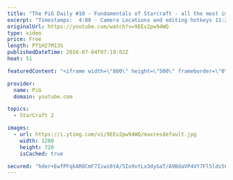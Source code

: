 ```yaml
---
title: "The PiG Daily #10 - Fundamentals of Starcraft - all the most important mechanics and tips"
excerpt: "Timestamps:  4:00 - Camera Locations and editing hotkeys 11:20 - Personalizing Hotkey Layout 14:24 - (Zerg) Hotkeying Eggs  17:00 - The F2 Key 19:00 - Ctrl Click/Double Click 20:30 - Shift Key Selecting 21:55 - Cloning 23:54 - Map Control  27:40 - Queuing Actions 33:06 - Rapid Fire Spells 36:24 - Control"
originalUrl: https://youtube.com/watch?v=9EEv2pw94WQ
type: video
price: Free
length: PT1H27M13S
publishedDateTime: 2016-07-04T07:19:02Z
heat: 51

featuredContent: "<iframe width=\"800\" height=\"500\" frameborder=\"0\" src=\"https://www.youtube.com/embed/9EEv2pw94WQ\" allow=\"accelerometer; autoplay; encrypted-media; gyroscope; picture-in-picture\" allowfullscreen></iframe>"

provider:
  name: PiG
  domain: youtube.com

topics:
  - StarCraft 2

images:
  - url: https://i.ytimg.com/vi/9EEv2pw94WQ/maxresdefault.jpg
    width: 1280
    height: 720
    isCached: true

secured: "hder+EwfPFqkAR8CmF7Iiwi6tA/5Io9vtLx3dyGaT/A9BdaVP4VY7Fl5lds5CPc2uDH5JBslo+ATNsj6TS+qVI3PVIPqS02FVKo4Rm7tfidJ6ev/mCM4WcE1F010htUeV4KH0NJ41MbNrcNZW/9h0bxOFTyVRIBkWlLkDZaOcH/ajZehK7r57la5YuiocBbCuvEewQaxNWBDjpC0WR+z+RY/T9G6QrH0kfGgzQWeJqWnlZTaCnR/3bQCJnUBIZdM5th65mWskMsy0inPIxFhO+MyvTHyYU3jnrsLadaN58MZ6QgkArJzMMgjluy5kZiisDjZPnP+9/jOVY9FUpBAIfAbCLCHalR/NEvS4Kpj/w3cj6f1kHUOvhGzZS7LC9V1eMWnSI3Eh6ovJC6z1lPkB4drjmGseejwRCRaQntyG4lJvi+a/jeqMU4XzsJfENZn;8PihmAbC+mNGf0Fm9TYpGQ=="
---
```


